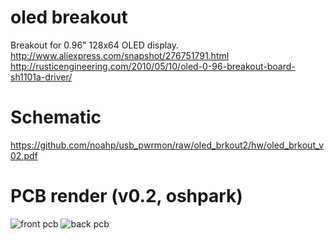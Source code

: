 oled breakout
=====
Breakout for 0.96" 128x64 OLED display.
http://www.aliexpress.com/snapshot/276751791.html
http://rusticengineering.com/2010/05/10/oled-0-96-breakout-board-sh1101a-driver/

Schematic
=====
https://github.com/noahp/usb_pwrmon/raw/oled_brkout2/hw/oled_brkout_v02.pdf

PCB render (v0.2, oshpark)
=====
![front pcb](https://raw.github.com/noahp/usb_pwrmon/oled_brkout_v0.2_final_docs/hw/front.png)
![back pcb](https://raw2.github.com/noahp/usb_pwrmon/oled_brkout_v0.2_final_docs/hw/back.png)
